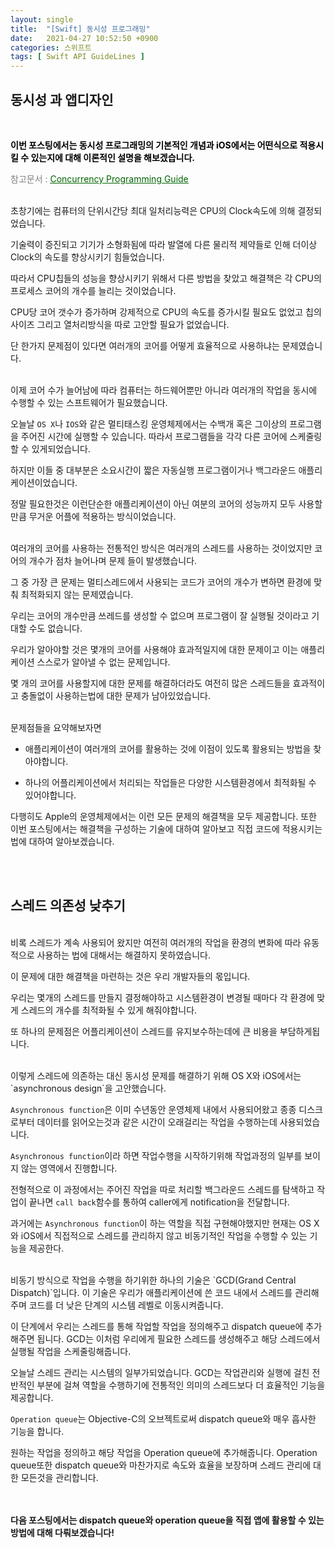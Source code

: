 ```yaml
---
layout: single
title:  "[Swift] 동시성 프로그래밍"
date:   2021-04-27 10:52:50 +0900
categories: 스위프트
tags: [ Swift API GuideLines ]
---
```


## **동시성 과 앱디자인**

<br>


<span style="color:black">**이번 포스팅에서는 동시성 프로그래밍의 기본적인 개념과 iOS에서는 어떤식으로 적용시킬 수 있는지에 대해 이론적인 설명을 해보겠습니다.**</span>

<span style="color:gray">참고문서 : </span><a href ="https://developer.apple.com/library/archive/documentation/General/Conceptual/ConcurrencyProgrammingGuide/ConcurrencyandApplicationDesign/ConcurrencyandApplicationDesign.html#//apple_ref/doc/uid/TP40008091-CH100-SW1" style="color:darkgreen"><U>Concurrency Programming Guide</U></a>

<br>
 초창기에는 컴퓨터의 단위시간당 최대 일처리능력은 CPU의 Clock속도에 의해 결정되었습니다.

 기술력이 증진되고 기기가 소형화됨에 따라 발열에 다른 물리적 제약들로 인해 더이상 Clock의 속도를 향상시키기 힘들었습니다.

 따라서 CPU칩들의 성능을 향상시키기 위해서 다른 방법을 찾았고 해결책은 각 CPU의 프로세스 코어의 개수를 늘리는 것이었습니다.

 CPU당 코어 갯수가 증가하며 강제적으로 CPU의 속도를 증가시킬 필요도 없었고 칩의 사이즈 그리고 열처리방식을 따로 고안할 필요가 없었습니다.

 단 한가지 문제점이 있다면 여러개의 코어를 어떻게 효율적으로 사용하냐는 문제였습니다.

 <br>
 이제 코어 수가 늘어남에 따라 컴퓨터는 하드웨어뿐만 아니라 여러개의 작업을 동시에 수행할 수 있는 스프트웨어가 필요했습니다.

 오늘날 `OS X`나 `IOS`와 같은 멀티태스킹 운영체제에서는 수백개 혹은 그이상의 프로그램을 주어진 시간에 실행할 수 있습니다. 따라서 프로그램들을 각각 다른 코어에 스케줄링 할 수 있게되었습니다.

 하지만 이들 중 대부분은 소요시간이 짧은 자동실행 프로그램이거나 백그라운드 애플리케이션이었습니다. 

 정말 필요한것은 이런단순한 애플리케이션이 아닌 여분의 코어의 성능까지 모두 사용할만큼 무거운 어플에 적용하는 방식이었습니다.

<br>
 여러개의 코어를 사용하는 전통적인 방식은 여러개의 스레드를 사용하는 것이었지만 코어의 개수가 점차 늘어나며 문제 들이 발생했습니다.

 그 중 가장 큰 문제는 멀티스레드에서 사용되는 코드가 코어의 개수가 변하면 환경에 맞춰 최적화되지 않는 문제였습니다.

 우리는 코어의 개수만큼 쓰레드를 생성할 수 없으며 프로그램이 잘 실행될 것이라고 기대할 수도 없습니다. 

 우리가 알아야할 것은 몇개의 코어를 사용해야 효과적일지에 대한 문제이고 이는 애플리케이션 스스로가 알아낼 수 없는 문제입니다.

 몇 개의 코어를 사용할지에 대한 문제를 해결하더라도 여전히 많은 스레드들을 효과적이고 충돌없이 사용하는법에 대한 문제가 남아있었습니다.

<br>
문제점들을 요약해보자면 

* 애플리케이션이 여러개의 코어를 활용하는 것에 이점이 있도록 활용되는 방법을 찾아야합니다. 

* 하나의 어플리케이션에서 처리되는 작업들은 다양한 시스템환경에서 최적화될 수 있어야합니다.

다행히도 Apple의 운영체제에서는 이런 모든 문제의 해결책을 모두 제공합니다. 또한 이번 포스팅에서는 해결책을 구성하는 기술에 대하여 알아보고 직접 코드에 적용시키는법에 대하여 알아보겠습니다.

<br><br>
## **스레드 의존성 낮추기**

<br>
비록 스레드가 계속 사용되어 왔지만 여전히 여러개의 작업을 환경의 변화에 따라 유동적으로 사용하는 법에 대해서는 해결하지 못하였습니다.

이 문제에 대한 해결책을 마련하는 것은 우리 개발자들의 몫입니다. 

우리는 몇개의 스레드를 만들지 결정해야하고 시스템환경이 변경될 때마다 각 환경에 맞게 스레드의 개수를 최적화될 수 있게 해줘야합니다.

또 하나의 문제점은 어플리케이션이 스레드를 유지보수하는데에 큰 비용을 부담하게됩니다.

<br>
이렇게 스레드에 의존하는 대신 동시성 문제를 해결하기 위해 OS X와 iOS에서는 `asynchronous design`을 고안했습니다.

`Asynchronous function`은 이미 수년동안 운영체제 내에서 사용되어왔고 종종 디스크로부터 데이터를 읽어오는것과 같은 시간이 오래걸리는 작업을 수행하는데 사용되었습니다.

`Asynchronous function`이라 하면 작업수행을 시작하기위해 작업과정의 일부를 보이지 않는 영역에서 진행합니다.

전형적으로 이 과정에서는 주어진 작업을 따로 처리할 백그라운드 스레드를 탐색하고 작업이 끝나면 `call back`함수를 통하여 caller에게 notification을 전달합니다.

과거에는 `Asynchronous function`이 하는 역할을 직접 구현해야했지만 현재는 OS X와 iOS에서 직접적으로 스레드를 관리하지 않고 비동기적인 작업을 수행할 수 있는 기능을 제공한다.

<br>
비동기 방식으로 작업을 수행을 하기위한 하나의 기술은 `GCD(Grand Central Dispatch)`입니다. 이 기술은 우리가 애플리케이션에 쓴 코드 내에서 스레드를 관리해주며 코드를 더 낮은 단계의 시스템 레벨로 이동시켜줍니다.

이 단계에서 우리는 스레드를 통해 작업할 작업을 정의해주고 dispatch queue에 추가해주면 됩니다. GCD는 이처럼 우리에게 필요한 스레드를 생성해주고 해당 스레드에서 실행될 작업을 스케줄링해줍니다.

오늘날 스레드 관리는 시스템의 일부가되었습니다. GCD는 작업관리와 실행에 걸친 전반적인 부분에 걸쳐 역할을 수행하기에 전통적인 의미의 스레드보다 더 효율적인 기능을 제공합니다.

`Operation queue`는 Objective-C의 오브젝트로써 dispatch queue와 매우 흡사한 기능을 합니다.

원하는 작업을 정의하고 해당 작업을 Operation queue에 추가해줍니다. Operation queue또한 dispatch queue와 마찬가지로 속도와 효율을 보장하며 스레드 관리에 대한 모든것을 관리합니다.

<br><br>
**다음 포스팅에서는 dispatch queue와 operation queue을 직접 앱에 활용할 수 있는 방법에 대해 다뤄보겠습니다!**
